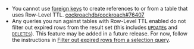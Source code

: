 - You cannot use [foreign keys](foreign-key.html) to create references to or from a table that uses Row-Level TTL. [cockroachdb/cockroach#76407](https://github.com/cockroachdb/cockroach/issues/76407)
- Any queries you run against tables with Row-Level TTL enabled do not filter out expired rows from the result set (this includes [`UPDATE`s](update.html) and [`DELETE`s](delete.html)). This feature may be added in a future release. For now, follow the instructions in [Filter out expired rows from a selection query](row-level-ttl.html#filter-out-expired-rows-from-a-selection-query).
